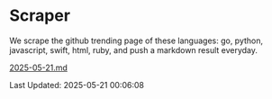 # Scraper

We scrape the github trending page of these languages: go, python, javascript, swift, html, ruby, and push a markdown result everyday.

[2025-05-21.md](https://github.com/henson/Scraper/blob/master/2025-05-21.md)

Last Updated: 2025-05-21 00:06:08